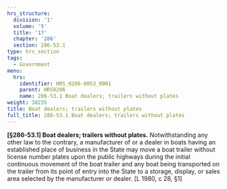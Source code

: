 ```yaml
---
hrs_structure:
  division: '1'
  volume: '5'
  title: '17'
  chapter: '286'
  section: 286-53.1
type: hrs_section
tags:
  - Government
menu:
  hrs:
    identifier: HRS_0286-0053_0001
    parent: HRS0286
    name: 286-53.1 Boat dealers; trailers without plates
weight: 38235
title: Boat dealers; trailers without plates
full_title: 286-53.1 Boat dealers; trailers without plates
---
```

**[§286-53.1] Boat dealers; trailers without plates.** Notwithstanding any other law to the contrary, a manufacturer of or a dealer in boats having an established place of business in the State may move a boat trailer without license number plates upon the public highways during the initial continuous movement of the boat trailer and any boat being transported on the trailer from its point of entry into the State to a storage, display, or sales area selected by the manufacturer or dealer. [L 1980, c 28, §1]